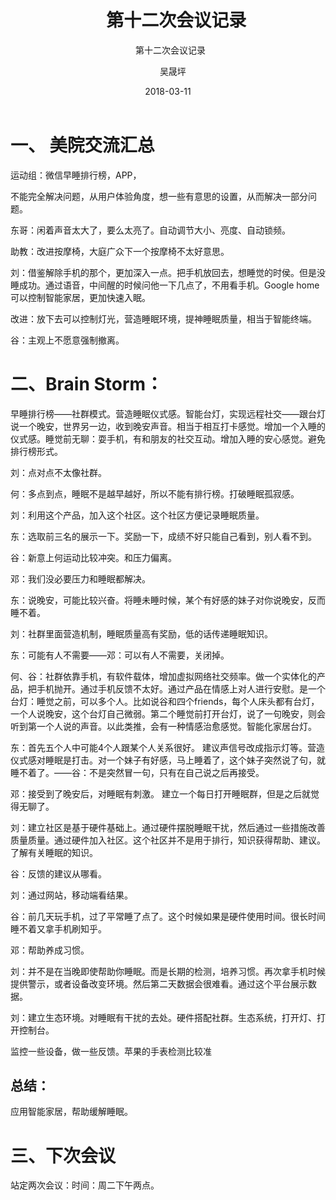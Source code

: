 ﻿---
layout:     post
title:      第十二次会议记录
subtitle:   第十二次会议记录
date:       2018-03-11 
author:     吴晟坪
header-img: img/Meeting_Record_bg.jpg
catalog: true
tags:
    - Meeting
---

# 一、 美院交流汇总
运动组：微信早睡排行榜，APP，

不能完全解决问题，从用户体验角度，想一些有意思的设置，从而解决一部分问题。

东哥：闲着声音太大了，要么太亮了。自动调节大小、亮度、自动锁频。

助教：改进按摩椅，大庭广众下一个按摩椅不太好意思。

刘：借鉴解除手机的那个，更加深入一点。把手机放回去，想睡觉的时侯。但是没睡成功。通过语音，中间醒的时候问他一下几点了，不用看手机。Google home可以控制智能家居，更加快速入眠。

改进：放下去可以控制灯光，营造睡眠环境，提神睡眠质量，相当于智能终端。

谷：主观上不愿意强制撤离。

# 二、Brain Storm：

早睡排行榜——社群模式。营造睡眠仪式感。智能台灯，实现远程社交——跟台灯说一个晚安，世界另一边，收到晚安声音。相当于相互打卡感觉。增加一个入睡的仪式感。睡觉前无聊：耍手机，有和朋友的社交互动。增加入睡的安心感觉。避免排行榜形式。

刘：点对点不太像社群。

何：多点到点，睡眠不是越早越好，所以不能有排行榜。打破睡眠孤寂感。

刘：利用这个产品，加入这个社区。这个社区方便记录睡眠质量。

东：选取前三名的展示一下。奖励一下，成绩不好只能自己看到，别人看不到。

谷：新意上何运动比较冲突。和压力偏离。

邓：我们没必要压力和睡眠都解决。

东：说晚安，可能比较兴奋。将睡未睡时候，某个有好感的妹子对你说晚安，反而睡不着。

刘：社群里面营造机制，睡眠质量高有奖励，低的话传递睡眠知识。

东：可能有人不需要——邓：可以有人不需要，关闭掉。

何、谷：社群依靠手机，有软件载体，增加虚拟网络社交频率。做一个实体化的产品，把手机抛开。通过手机反馈不太好。通过产品在情感上对人进行安慰。是一个台灯：睡觉之前，可以多个人。比如说谷和四个friends，每个人床头都有台灯，一个人说晚安，这个台灯自己微弱。第二个睡觉前打开台灯，说了一句晚安，则会听到第一个人说的声音。以此类推，会有一种情感治愈感觉。智能化家居台灯。

东：首先五个人中可能4个人跟某个人关系很好。 建议声信号改成指示灯等。营造仪式感对睡眠是打击。对一个妹子有好感，马上睡着了，这个妹子突然说了句，就睡不着了。——谷：不是突然冒一句，只有在自己说之后再接受。

邓：接受到了晚安后，对睡眠有刺激。 建立一个每日打开睡眠群，但是之后就觉得无聊了。

刘：建立社区是基于硬件基础上。通过硬件摆脱睡眠干扰，然后通过一些措施改善质量质量。通过硬件加入社区。这个社区并不是用于排行，知识获得帮助、建议。了解有关睡眠的知识。

谷：反馈的建议从哪看。

刘：通过网站，移动端看结果。

谷：前几天玩手机，过了平常睡了点了。这个时候如果是硬件使用时间。很长时间睡不着又拿手机刷知乎。

邓：帮助养成习惯。

刘：并不是在当晚即使帮助你睡眠。而是长期的检测，培养习惯。再次拿手机时候提供警示，或者设备改变环境。然后第二天数据会很难看。通过这个平台展示数据。

刘：建立生态环境。对睡眠有干扰的去处。硬件搭配社群。生态系统，打开灯、打开控制台。


监控一些设备，做一些反馈。苹果的手表检测比较准

## 总结：

应用智能家居，帮助缓解睡眠。

# 三、下次会议

站定两次会议：时间：周二下午两点。
